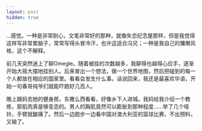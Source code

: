 ```yaml
---
layout: post
hidden: true
---
```

…感觉。一种是非常耐心，文笔非常好的那种，就像失恋纪念屋那样，但是我觉得这样写非常累脑子，常常写得头冒冷汗，也许这适合冯兄；一种是我自己的慵懒风格，这个不解释。
  
前几天突然迷上了聊Omegle。随着被挂的次数越多，我聊得也越得心应手，逐渐开始大摇大摆地挂别人。后来冒出一个想法，做一个世界地图，然后把碰到的每一个人都放在相应的国家里。看看会发生什么事。话说回来，我还是最喜欢华语，开始一句春哥纯爷们就能吓跑好几百人。
  
晚上跟妈去她的健身房。东撒么西看看，好像乡下人进城。我妈给我介绍一个教练，那肌肉真是够变态的。男人的胸肌竟然可以膨胀到那种程度……举了几个哑铃，手臂就酸痛了。然后一边跑步一边看中国对澳大利亚的篮球比赛，不出预料，又输了。